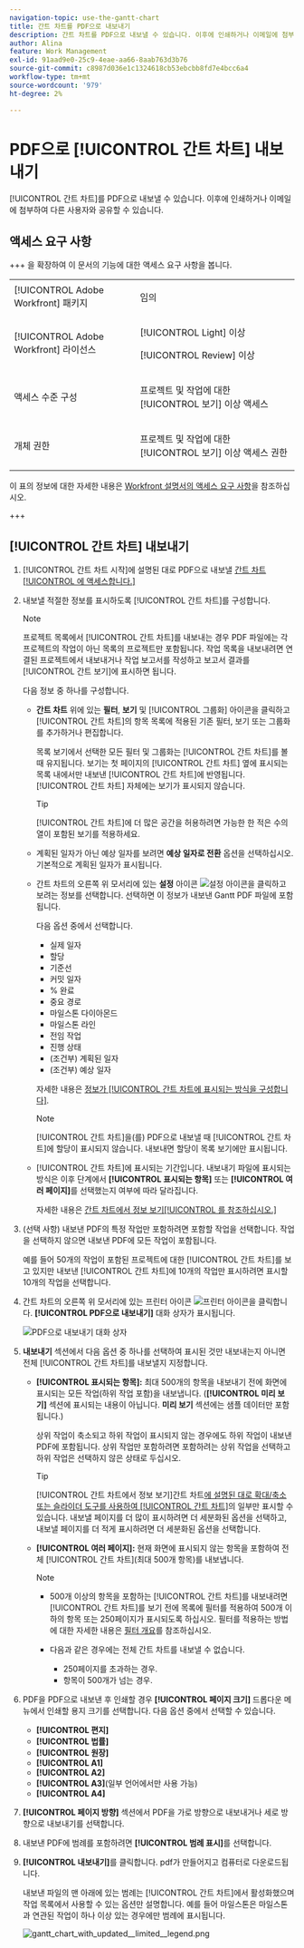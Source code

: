 ```yaml
---
navigation-topic: use-the-gantt-chart
title: 간트 차트를 PDF으로 내보내기
description: 간트 차트를 PDF으로 내보낼 수 있습니다. 이후에 인쇄하거나 이메일에 첨부하여 다른 사용자와 공유할 수 있습니다.
author: Alina
feature: Work Management
exl-id: 91aad9e0-25c9-4eae-aa66-8aab763d3b76
source-git-commit: c8987d036e1c1324618cb53ebcbb8fd7e4bcc6a4
workflow-type: tm+mt
source-wordcount: '979'
ht-degree: 2%

---
```


# PDF으로 [!UICONTROL 간트 차트] 내보내기

<!--Audited: 08/2025-->

[!UICONTROL 간트 차트]를 PDF으로 내보낼 수 있습니다. 이후에 인쇄하거나 이메일에 첨부하여 다른 사용자와 공유할 수 있습니다.

## 액세스 요구 사항

+++ 을 확장하여 이 문서의 기능에 대한 액세스 요구 사항을 봅니다. 

<table style="table-layout:auto"> 
 <col> 
 <col> 
 <tbody> 
  <tr> 
   <td role="rowheader">[!UICONTROL Adobe Workfront] 패키지</td> 
   <td> <p>임의</p> </td> 
  </tr> 
  <tr> 
   <td role="rowheader">[!UICONTROL Adobe Workfront] 라이선스</td> 
   <td> <p>[!UICONTROL Light] 이상</p>
   <p>[!UICONTROL Review] 이상</p> </td> 
  </tr> 
  <tr> 
   <td role="rowheader">액세스 수준 구성</td> 
   <td> <p>프로젝트 및 작업에 대한 [!UICONTROL 보기] 이상 액세스</p> </td> 
  </tr> 
  <tr> 
   <td role="rowheader">개체 권한</td> 
   <td> <p>프로젝트 및 작업에 대한 [!UICONTROL 보기] 이상 액세스 권한</p> </td> 
  </tr> 
 </tbody> 
</table>

이 표의 정보에 대한 자세한 내용은 [Workfront 설명서의 액세스 요구 사항](/help/quicksilver/administration-and-setup/add-users/access-levels-and-object-permissions/access-level-requirements-in-documentation.md)을 참조하십시오.

+++

<!--Old:

<table style="table-layout:auto"> 
 <col> 
 <col> 
 <tbody> 
  <tr> 
   <td role="rowheader">[!UICONTROL Adobe Workfront] plan</td> 
   <td> <p>Any </p> </td> 
  </tr> 
  <tr> 
   <td role="rowheader">[!UICONTROL Adobe Workfront] license</td> 
   <td> <p>New:[!UICONTROL Light] or higher</p>
   <p>Current:[!UICONTROL Review] or higher</p> </td> 
  </tr> 
  <tr> 
   <td role="rowheader">Access level configurations</td> 
   <td> <p>[!UICONTROL View] or higher access to Projects and Tasks</p> </td> 
  </tr> 
  <tr> 
   <td role="rowheader">Object permissions</td> 
   <td> <p>[!UICONTROL View] or higher access to the project</p> </td> 
  </tr> 
 </tbody> 
</table>

-->

## [!UICONTROL 간트 차트] 내보내기

1. [!UICONTROL 간트 차트 시작]에 설명된 대로 PDF으로 내보낼 [간트 차트[!UICONTROL 에 액세스합니다.]](../../../manage-work/gantt-chart/use-the-gantt-chart/get-started-with-gantt.md)
1. 내보낼 적절한 정보를 표시하도록 [!UICONTROL 간트 차트]를 구성합니다.

   >[!NOTE]
   >
   >프로젝트 목록에서 [!UICONTROL 간트 차트]를 내보내는 경우 PDF 파일에는 각 프로젝트의 작업이 아닌 목록의 프로젝트만 포함됩니다. 작업 목록을 내보내려면 연결된 프로젝트에서 내보내거나 작업 보고서를 작성하고 보고서 결과를 [!UICONTROL 간트 보기]에 표시하면 됩니다.

   다음 정보 중 하나를 구성합니다.

   * **간트 차트** 위에 있는 **필터**, **보기** 및 [!UICONTROL 그룹화] 아이콘을 클릭하고 [!UICONTROL 간트 차트]의 항목 목록에 적용된 기존 필터, 보기 또는 그룹화를 추가하거나 편집합니다.

     목록 보기에서 선택한 모든 필터 및 그룹화는 [!UICONTROL 간트 차트]를 볼 때 유지됩니다. 보기는 첫 페이지의 [!UICONTROL 간트 차트] 옆에 표시되는 목록 내에서만 내보낸 [!UICONTROL 간트 차트]에 반영됩니다. [!UICONTROL 간트 차트] 자체에는 보기가 표시되지 않습니다.

     >[!TIP]
     >
     >[!UICONTROL 간트 차트]에 더 많은 공간을 허용하려면 가능한 한 적은 수의 열이 포함된 보기를 적용하세요.

   * 계획된 일자가 아닌 예상 일자를 보려면 **예상 일자로 전환** 옵션을 선택하십시오. 기본적으로 계획된 일자가 표시됩니다.

   * 간트 차트의 오른쪽 위 모서리에 있는 **설정** 아이콘 ![설정 아이콘](assets/settings-icon.png)을 클릭하고 보려는 정보를 선택합니다. 선택하면 이 정보가 내보낸 Gantt PDF 파일에 포함됩니다.

     다음 옵션 중에서 선택합니다.

      * 실제 일자
      * 할당
      * 기준선
      * 커밋 일자
      * % 완료
      * 중요 경로
      * 마일스톤 다이아몬드
      * 마일스톤 라인
      * 전임 작업
      * 진행 상태
      * (조건부) 계획된 일자
      * (조건부) 예상 일자

     자세한 내용은   [정보가 [!UICONTROL 간트 차트에 표시되는 방식을 구성합니다]](../../../manage-work/gantt-chart/use-the-gantt-chart/configure-info-on-gantt-chart.md).

     >[!NOTE]
     >
     > [!UICONTROL 간트 차트]을(를) PDF으로 내보낼 때 [!UICONTROL 간트 차트]에 할당이 표시되지 않습니다. 내보내면 할당이 목록 보기에만 표시됩니다.

   * [!UICONTROL 간트 차트]에 표시되는 기간입니다. 내보내기 파일에 표시되는 방식은 이후 단계에서 **[!UICONTROL 표시되는 항목]** 또는 **[!UICONTROL 여러 페이지]**&#x200B;를 선택했는지 여부에 따라 달라집니다.

     자세한 내용은 [간트 차트에서 정보 보기[!UICONTROL 를 참조하십시오.]](../../../manage-work/gantt-chart/use-the-gantt-chart/view-info-in-gantt.md)



1. (선택 사항) 내보낸 PDF의 특정 작업만 포함하려면 포함할 작업을 선택합니다. 작업을 선택하지 않으면 내보낸 PDF에 모든 작업이 포함됩니다.

   예를 들어 50개의 작업이 포함된 프로젝트에 대한 [!UICONTROL 간트 차트]를 보고 있지만 내보낸 [!UICONTROL 간트 차트]에 10개의 작업만 표시하려면 표시할 10개의 작업을 선택합니다.

1. 간트 차트의 오른쪽 위 모서리에 있는 프린터 아이콘 ![프린터 아이콘](assets/printer-icon.png)을 클릭합니다.
**[!UICONTROL PDF으로 내보내기]** 대화 상자가 표시됩니다.

   ![PDF으로 내보내기 대화 상자](assets/exported-gantt-ui-350x225.png)

1. **내보내기** 섹션에서 다음 옵션 중 하나를 선택하여 표시된 것만 내보내는지 아니면 전체 [!UICONTROL 간트 차트]를 내보낼지 지정합니다.

   * **[!UICONTROL 표시되는 항목]:** 최대 500개의 항목을 내보내기 전에 화면에 표시되는 모든 작업(하위 작업 포함)을 내보냅니다. (**[!UICONTROL 미리 보기]** 섹션에 표시되는 내용이 아닙니다. **미리 보기** 섹션에는 샘플 데이터만 포함됩니다.)

     상위 작업이 축소되고 하위 작업이 표시되지 않는 경우에도 하위 작업이 내보낸 PDF에 포함됩니다. 상위 작업만 포함하려면 포함하려는 상위 작업을 선택하고 하위 작업은 선택하지 않은 상태로 두십시오.

     >[!TIP]
     >
     >[!UICONTROL 간트 차트에서 정보 보기]간트 차트[에 설명된 대로 확대/축소 또는 슬라이더 도구를 사용하여 [!UICONTROL 간트 차트]](../../../manage-work/gantt-chart/use-the-gantt-chart/view-info-in-gantt.md)의 일부만 표시할 수 있습니다. 내보낼 페이지를 더 많이 표시하려면 더 세분화된 옵션을 선택하고, 내보낼 페이지를 더 적게 표시하려면 더 세분화된 옵션을 선택합니다.


   * **[!UICONTROL 여러 페이지]:** 현재 화면에 표시되지 않는 항목을 포함하여 전체 [!UICONTROL 간트 차트]&#x200B;(최대 500개 항목)를 내보냅니다.

     >[!NOTE]
     >
     >* 500개 이상의 항목을 포함하는 [!UICONTROL 간트 차트]를 내보내려면 [!UICONTROL 간트 차트]를 보기 전에 목록에 필터를 적용하여 500개 이하의 항목 또는 250페이지가 표시되도록 하십시오. 필터를 적용하는 방법에 대한 자세한 내용은 [필터 개요](../../../reports-and-dashboards/reports/reporting-elements/filters-overview.md)를 참조하십시오.
     >
     >
     >* 다음과 같은 경우에는 전체 간트 차트를 내보낼 수 없습니다.
     >   
     >   * 250페이지를 초과하는 경우.
     >   * 항목이 500개가 넘는 경우.


1. PDF을 PDF으로 내보낸 후 인쇄할 경우 **[!UICONTROL 페이지 크기]** 드롭다운 메뉴에서 인쇄할 용지 크기를 선택합니다.
다음 옵션 중에서 선택할 수 있습니다.

   * **[!UICONTROL 편지]**
   * **[!UICONTROL 법률]**
   * **[!UICONTROL 원장]**
   * **[!UICONTROL A1]**
   * **[!UICONTROL A2]**
   * **[!UICONTROL A3]**(일부 언어에서만 사용 가능)
   * **[!UICONTROL A4]**
1. **[!UICONTROL 페이지 방향]** 섹션에서 PDF을 가로 방향으로 내보내거나 세로 방향으로 내보내기를 선택합니다.
1. 내보낸 PDF에 범례를 포함하려면 **[!UICONTROL 범례 표시]**&#x200B;를 선택합니다.
1. **[!UICONTROL 내보내기]**&#x200B;를 클릭합니다. pdf가 만들어지고 컴퓨터로 다운로드됩니다.

   내보낸 파일의 맨 아래에 있는 범례는 [!UICONTROL 간트 차트]에서 활성화했으며 작업 목록에서 사용할 수 있는 옵션만 설명합니다. 예를 들어 마일스톤은 마일스톤과 연관된 작업이 하나 이상 있는 경우에만 범례에 표시됩니다.

   ![gantt_chart_with_updated__limited__legend.png](assets/gantt-chart-with-updated--limited--legend-350x271.png)
